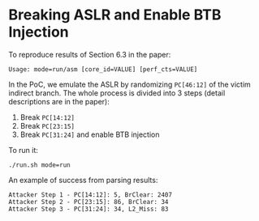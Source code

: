 # Breaking ASLR and Enable BTB Injection

To reproduce results of Section 6.3 in the paper:
```
Usage: mode=run/asm [core_id=VALUE] [perf_cts=VALUE]
```

In the PoC, we emulate the ASLR by randomizing ``PC[46:12]`` of the victim indirect branch.
The whole process is divided into 3 steps (detail descriptions are in the paper):
1. Break ``PC[14:12]``
2. Break ``PC[23:15]``
3. Break ``PC[31:24]`` and enable BTB injection

To run it:
```
./run.sh mode=run
```

An example of success from parsing results:
```
Attacker Step 1 - PC[14:12]: 5, BrClear: 2407
Attacker Step 2 - PC[23:15]: 86, BrClear: 34
Attacker Step 3 - PC[31:24]: 34, L2_Miss: 83
```

